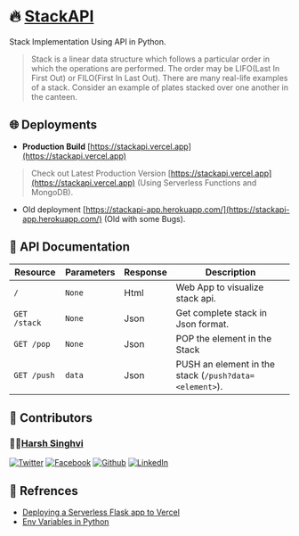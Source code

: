 # 🔥 [StackAPI](https://stackapi.projects.harshsinghvi.com/)

Stack Implementation Using API in Python.

> Stack is a linear data structure which follows a particular order in which the operations are performed. The order may be LIFO(Last In First Out) or FILO(First In Last Out). There are many real-life examples of a stack. Consider an example of plates stacked over one another in the canteen.

## 🌐 Deployments

* **Production Build** [https://stackapi.vercel.app](https://stackapi.vercel.app)

> Check out Latest Production Version [https://stackapi.vercel.app](https://stackapi.vercel.app) (Using Serverless Functions and MongoDB).

* Old deployment [https://stackapi-app.herokuapp.com/](https://stackapi-app.herokuapp.com/) (Old with some Bugs).

## 📘 API Documentation

| Resource        | Parameters     | Response     | Description |
| --------------- | -------------- | ------------ | ----------- |
| `/`             | `None`         | Html         | Web App to visualize stack api.    |
| `GET /stack`    | `None`         | Json         | Get complete stack in Json format. |
| `GET /pop`      | `None`         | Json         | POP the element in the Stack       |
| `GET /push`     | `data`         | Json         | PUSH an element in the stack (`/push?data=<element>`). |

## 👾 Contributors

### 👨‍💻[Harsh Singhvi](https://harshsinghvi.com)

[![Twitter][1.1]][1]
[![Facebook][2.1]][2]
[![Github][3.1]][3]
[![LinkedIn][4.1]][4]

[1.1]: http://i.imgur.com/wWzX9uB.png (twitter icon without padding)
[2.1]: http://i.imgur.com/fep1WsG.png (facebook icon without padding)
[3.1]: http://i.imgur.com/9I6NRUm.png (github icon without padding)
[4.1]: https://raw.githubusercontent.com/MartinHeinz/MartinHeinz/master/linkedin-3-16.png (LinkedIn icon without padding)

[1]: http://www.twitter.com/harshsinghvi29
[2]: http://www.facebook.com/insomniaccoderharsh
[3]: http://www.github.com/harshsinghvi
[4]: https://www.linkedin.com/in/harsh-singhvi/

## 📜 Refrences

* [Deploying a Serverless Flask app to Vercel](https://dev.to/andrewbaisden/how-to-deploy-a-python-flask-app-to-vercel-2o5k)
* [Env Variables in Python](https://www.askpython.com/python/environment-variables-in-python)
